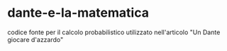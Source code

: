 # dante-e-la-matematica
codice fonte per il calcolo probabilistico utilizzato nell'articolo "Un Dante giocare d'azzardo"
